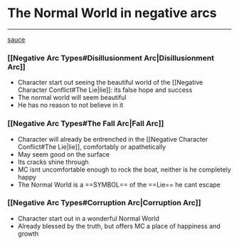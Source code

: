 # The Normal World in negative arcs
---
[sauce](https://www.helpingwritersbecomeauthors.com/negative-character-arc-1/)

### [[Negative Arc Types#Disillusionment Arc|Disillusionment Arc]]
- Character start out seeing the beautiful world of the [[Negative Character Conflict#The Lie|lie]]: its false hope and success
- The normal world will seem beautiful
- He has no reason to not believe in it

### [[Negative Arc Types#The Fall Arc|Fall Arc]]
- Character will already be entrenched in the [[Negative Character Conflict#The Lie|lie]], comfortably or apathetically
- May seem good on the surface
- Its cracks shine through
- MC isnt uncomfortable enough to rock the boat, neither is he completely happy
- The Normal World is a ==SYMBOL== of the ==Lie== he cant escape

### [[Negative Arc Types#Corruption Arc|Corruption Arc]]
- Character start out in a wonderful Normal World
- Already blessed by the truth, but offers MC a place of happiness and growth

